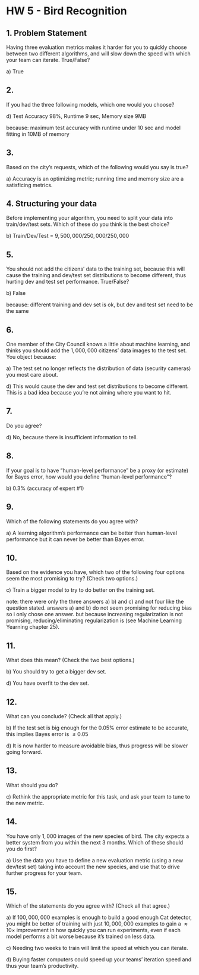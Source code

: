 # HW 5 - Bird Recognition

## 1. Problem Statement
Having three evaluation metrics makes it harder for you to quickly choose between two different algorithms, and will slow down the speed with which your team can iterate. True/False?

a) True

## 2.
If you had the three following models, which one would you choose?

d) Test Accuracy 98%, Runtime 9 sec, Memory size 9MB

because: maximum test accuracy with runtime under 10 sec and model fitting in 10MB of memory

## 3. 
Based on the city’s requests, which of the following would you say is true?

a) Accuracy is an optimizing metric; running time and memory size are a satisficing metrics.

## 4. Structuring your data
Before implementing your algorithm, you need to split your data into train/dev/test sets. Which of these do you think is the best choice?

b) Train/Dev/Test = $9,500,000/250,000/250,000$

## 5. 
You should not add the citizens’ data to the training set, because this will cause the training and dev/test set distributions to become different, thus hurting dev and test set performance. True/False?

b) False

because: different training and dev set is ok, but dev and test set need to be the same

## 6.
One member of the City Council knows a little about machine learning, and thinks you should add the $1,000,000$ citizens’ data images to the test set. You object because:

a) The test set no longer reflects the distribution of data (security cameras) you most care about.

d) This would cause the dev and test set distributions to become different. This is a bad idea because you’re not aiming where you want to hit.

## 7.
Do you agree?

d) No, because there is insufficient information to tell.

## 8.
If your goal is to have “human-level performance” be a proxy (or estimate) for Bayes error, how would you define “human-level performance”?

b) $0.3\%$ (accuracy of expert #1)

## 9. 
Which of the following statements do you agree with?

a) A learning algorithm’s performance can be better than human-level performance but it can never be better than Bayes error.

## 10. 
Based on the evidence you have, which two of the following four options seem the most promising to try? (Check two options.)

c) Train a bigger model to try to do better on the training set.

note: there were only the three answers a) b) and c) and not four like the question stated. answers a) and b) do not seem promising for reducing bias so i only chose one answer. but because increasing regularization is not promising, reducing/eliminating regularization is (see Machine Learning Yearning chapter 25).

## 11.
What does this mean? (Check the two best options.)

b) You should try to get a bigger dev set.

d) You have overfit to the dev set. 

## 12.
What can you conclude? (Check all that apply.)

b) If the test set is big enough for the $0.05\%$ error estimate to be accurate, this implies Bayes error is $\leq 0.05$ 

d) It is now harder to measure avoidable bias, thus progress will be slower going forward.

## 13.
What should you do?

c) Rethink the appropriate metric for this task, and ask your team to tune to the new metric. 

## 14.
You have only $1,000$ images of the new species of bird. The city expects a better system from you within the next 3 months. Which of these should you do first?

a) Use the data you have to define a new evaluation metric (using a new dev/test set) taking into account the new species, and use that to drive further progress for your team. 

## 15. 
Which of the statements do you agree with?  (Check all that agree.) 

a) If $100,000,000$ examples is enough to build a good enough Cat detector, you might be better of training with just $10,000,000$ examples to gain a $\approx 10 \times$ improvement in how quickly you can run experiments, even if each model performs a bit worse because it’s trained on less data.

c) Needing two weeks to train will limit the speed at which you can iterate.

d) Buying faster computers could speed up your teams’ iteration speed and thus your team’s productivity. 
